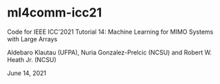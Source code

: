 # ml4comm-icc21
Code for IEEE ICC'2021 Tutorial 14: Machine Learning for MIMO Systems with Large Arrays

Aldebaro Klautau (UFPA), Nuria Gonzalez-Prelcic (NCSU) and Robert W. Heath Jr. (NCSU)

June 14, 2021
